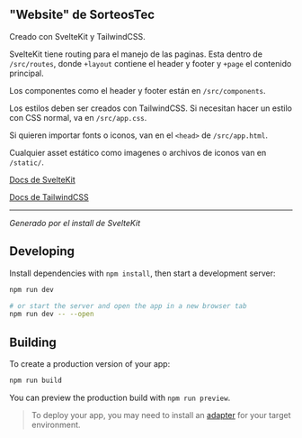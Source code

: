 ## "Website" de SorteosTec

Creado con SvelteKit y TailwindCSS.

SvelteKit tiene routing para el manejo de las paginas.
Esta dentro de `/src/routes`, donde `+layout` contiene el header y footer y `+page` el contenido principal.

Los componentes como el header y footer están en `/src/components`.

Los estilos deben ser creados con TailwindCSS. Si necesitan hacer un estilo con CSS normal, va en `/src/app.css`.

Si quieren importar fonts o iconos, van en el `<head>` de `/src/app.html`.

Cualquier asset estático como imagenes o archivos de iconos van en `/static/`.

[Docs de SvelteKit](https://kit.svelte.dev/docs/project-structure)

[Docs de TailwindCSS](https://tailwindcss.com/docs/utility-first)

---

_Generado por el install de SvelteKit_

## Developing

Install dependencies with `npm install`, then start a development server:

```bash
npm run dev

# or start the server and open the app in a new browser tab
npm run dev -- --open
```

## Building

To create a production version of your app:

```bash
npm run build
```

You can preview the production build with `npm run preview`.

> To deploy your app, you may need to install an [adapter](https://kit.svelte.dev/docs/adapters) for your target environment.
